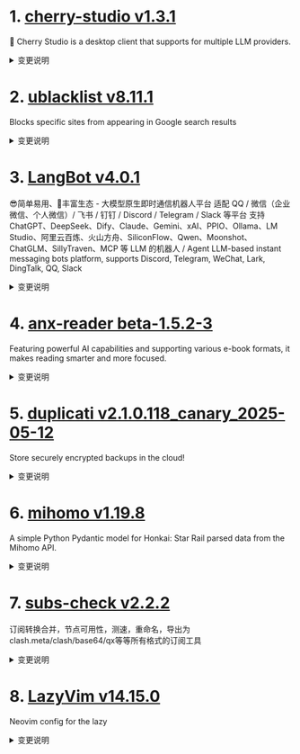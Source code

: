 
# 1. [cherry-studio v1.3.1](https://github.com/CherryHQ/cherry-studio/releases/tag/v1.3.1)  
🍒 Cherry Studio is a desktop client that supports for multiple LLM providers.
<details>
<summary>变更说明</summary>

## ⚠️ 仅供内部测试使用，普通用户请勿更新
## ⚠️ 更新务必备份数据，如果没有备份数据，升级后无法降级
#
### v1.3.x 测试版本讨论区：
#
## What's Changed
* fix: ensure modelId is case-insensitive in findTokenLimit function  
* docs: Improve the README for better readability  
* fix: copilot annotation bug  
* chore(workflows): update workflows for new repo structure  
* fix: multi-window entry html  
* feat(i18n): add page zoom settings in English, Japanese, and Russian …  
* feat: add undo functionality to agent prompt generation  
* revert: openai compatible type  
* fix: OpenAIResponseProvider summaryForSearch impl model wrong  
* feature: Hide disabled options for web search  
#
## New Contributors
*  made their first contribution in 

**Full Changelog**:   

</details>

# 2. [ublacklist v8.11.1](https://github.com/iorate/ublacklist/releases/tag/v8.11.1)  
Blocks specific sites from appearing in Google search results
<details>
<summary>变更说明</summary>

##  (2025-05-12)


### Bug Fixes

* **serpinfo:** reject invalid prop names 
* update website URLs. Ref  


### Performance Improvements

* **serpinfo:** improve performance 




---
This release is also available on:
- 
- ~~~~  

</details>

# 3. [LangBot v4.0.1](https://github.com/RockChinQ/LangBot/releases/tag/v4.0.1)  
😎简单易用、🧩丰富生态 - 大模型原生即时通信机器人平台 适配 QQ / 微信（企业微信、个人微信）/ 飞书 / 钉钉 / Discord / Telegram / Slack 等平台 支持 ChatGPT、DeepSeek、Dify、Claude、Gemini、xAI、PPIO、Ollama、LM Studio、阿里云百炼、火山方舟、SiliconFlow、Qwen、Moonshot、ChatGLM、SillyTraven、MCP 等 LLM 的机器人 / Agent LLM-based instant messaging bots platform, supports Discord, Telegram, WeChat, Lark, DingTalk, QQ, Slack
<details>
<summary>变更说明</summary>

这是一个对 4.0.0 的 bug 修复及细节优化版本。
#
# LangBot 4.0 🤩

在 4.0 中，我们对现有代码进行了大量重构，极大提高了易用性。

<img width="500px" src=" />
#
## 🥳 全新 WebUI

更改产品交互逻辑，将以往需要在配置文件内手动修改的内容改为 WebUI 操作，不再需要学习复杂的 JSON 语法。

- 模型配置：弃用元数据配置，可在界面上快速添加。
- 机器人管理：使用动态表单获取机器人配置信息。
- 流水线配置：整合复杂的配置字段，直观清晰编辑。
#
## ⛓️ 多流水线设计

现在支持添加多条流水线，机器人可以绑定上不同的流水线，自由适配不同应用场景。
#
## ⚙️ 插件配置可视化

现在插件可以，LangBot 会在前端渲染成表单供用户填写。

<img width="535" alt="image" src=" />
#

## 🛠️ 其他更改

- 更新插件加载逻辑，更好地组织插件信息
- 模型请求器、机器人适配器采用新的注册机制
- 移除部分已经不适合新版逻辑的命令
#
## ⬆ 更新方式

请  下载新版，以往的配置文件将自动迁移到新版数据库并备份到 `data/legacy` 目录下。


<hr/>
#
## What's Changed
* Add hover card to LLM model selector  
* Fix : Update bot's pipeline name when pipeline is renamed  
* feat: plugin reordering  
* fix: bugs in requesters  
* perf: no delay for model selector hover card  
* fix: windows path bug in importutil  
* Add User Card and Logout Button to Sidebar  
* fix: wrong status when creating a  WecomCS bot  
* chore: release v4.0.1  


**Full Changelog**:   

</details>

# 4. [anx-reader beta-1.5.2-3](https://github.com/Anxcye/anx-reader/releases/tag/beta-1.5.2-3)  
Featuring powerful AI capabilities and supporting various e-book formats, it makes reading smarter and more focused. 
<details>
<summary>变更说明</summary>

## 1.5.2
- Feat: iOS dark and tinted icons
- Feat: Custom reading background image
- Feat: Import any custom reading background
- Feat: Custom writing direction(Horizontal, Vertical)
- Fix: WebDAV sync may override cloud data
- Fix: TTS may stop when encountering some punctuation
- Fix: Background image stretched in scroll mode
- Fix: Hide scrollbar in scroll mode
- Fix: Vertical margin prompt is not clear in vertical mode
- Fix: Click position cannot be recognized in vertical mode
- Fix: WebDAV sync may override cloud data with special characters
- Fix: Reduce TTS reading interval time

- 新增：iOS 深色、着色图标
- 新增：设置阅读背景图片
- 新增：导入任意自定义阅读背景
- 新增：可以选择文字方向（横排、竖排）
- 修复：WebDAV 同步时可能会覆盖云端数据
- 修复：遇到部分标点时朗读停止
- 修复：滚动模式下，背景图片被拉伸
- 修复：在滚动模式下隐藏滚动条
- 修复：竖排模式下，边距调节提示不够明确
- 修复：竖排模式下，点击位置无法正确识别
- 修复：包含特殊字符的文件名无法通过 WebDAV 同步
- 修复：减小 TTS 朗读间隔时间  

</details>

# 5. [duplicati v2.1.0.118_canary_2025-05-12](https://github.com/duplicati/duplicati/releases/tag/v2.1.0.118_canary_2025-05-12)  
Store securely encrypted backups in the cloud!
<details>
<summary>变更说明</summary>

This release is a canary release intended to be used for testing.
#
# Major changes in this version
This version has a number of minor fixes and a major rewrite of the the "repair" command.
The logic for the "repair" command is that it should be possible to recover loss of `.dblock` files, if the data is still present locally.
This logic has been fixed in multiple ways and now also supports recovering data, even if no individual `.dblock` volumes can be fully recovered.
In this case, the repair will recreate as much data as possible in new `.dblock` files, and configure it so as many files as possible are available.

The `purge-broken-files` can be used after repair has failed to recover eveything, and will only purge the files that were lost.
The `purge-broken-files` command has also been updated to support using incorrect metadata, such that files are not purged if they are only missing metadata.

There are again numerous fixes to ngclient, including some faster browsing of restore contents, and better remote validation of folder contents.
The UI now supports a number of different languages.
#
## Database version upgrade to v16
The local database is again upgraded with two index changes for correctness and performance.
The bundled `Duplicati.CommandLine.DatabaseTool.exe` / `duplicati-database-tool` can downgrade databases.
Since the change is only index addition, there is no data loss on downgrades.
#

## Detailed list of changes:
- Support `CACHEDIR.TAG` as a default exclude file marker
- Improved `list-broken-files` to more accurately show contents, thanks 
- Added new faster API for listing restores (only used in ngclient)
- Added new API for testing to check for existing files (only used in ngclient)
- Updated translations, thanks to all the translators
- Fixed pCloud OAuth url in CLI
- Improved logic for combining Regex filters, thanks 
- Improved error parsing for `box.com` backend
- Simplified log closing to avoid cases where the log file is kept open
- Prevent database actions when delete is invoked with no versions to delete
- Updated throttle library to force more smooth output
- Tracking task metadata (start/stop time) for better log scoping
- Fixed AuthID not being reported as a password property
- Removed CloudFiles backend
- Fixed issue with throttle not working correctly on some backends
- Fixed an issue with rclone giving errors after each operation
- Fixed repair command to support repairs with partial data available
- Updated local DB schema to v16 (two new indexes)
- Fixed scheduling order when starting a backup
- Fixed case where warnings were emitted if the local data contains duplicates during repair, thanks  and 
- Updated iDrivee2 to use HttpClient
- Updated TahoeLAFS to use HttpClient
- Removed long-standing `FIXMEGlobal` class
- Fixed issue with `server-util` timing out after 15 min, if using the `--wait` option
#
## Ngclient changes:
- Fixed "Export as commandline"
- Prevent GUI commandline from sending empty arguments
- Fixed some options were missing from the commandline view
- Added some confirmation dialogs
- Added indicator to show if backup is encrypted
- Improved notification state not always showing errors
- Fixed issue with multiple request fired on restore browsing
- Updated restore to use new faster API, if available
- Fixed issue with percent-encoded paths from configuration import
- Fixed issues with Test button not detecting SSL certificates or SSH key changes in all places
- Updated the Test button to check for existing files if the API is available
- Stop restore attempts early on known fatal errors (passphrase missing, empty folder, etc)
- Fixed an issue with advanced option lists not showing the correct labels
- Added a restore progress page
- Support multiple root folders on restore
- Test destination has a spinner while active
- Added spinners for long-running tasks from the start page
- Added TahoeLAFS UI
- Fixed the Live logs area
- Added multiple languages to the UI, thanks to all the translators
- Updated login page and loading indicator  

</details>

# 6. [mihomo v1.19.8](https://github.com/MetaCubeX/mihomo/releases/tag/v1.19.8)  
A simple Python Pydantic model for Honkai: Star Rail parsed data from the Mihomo API.
<details>
<summary>变更说明</summary>

## What's Changed
* For security reasons, the "path" parameter of `/configs` in the restful api has been restricted, and its directory also needs to be in **workdir** or `SAFE_PATHS`.
* Other incompatible updates are the same as v1.19.6:
> * For security reasons, all paths appearing in the configuration file will be limited to **workdir** (regardless of whether they are relative or absolute). If there is a specific need, please specify additional safe paths by setting the `SAFE_PATHS` environment variable while ensuring safety. The syntax of this environment variable is the same as the PATH environment variable parsing rules of this operating system (i.e., semicolon-separated under Windows and colon-separated under other systems)
> * In addition, support for specifying `routing-mark` and `interface-name` for `proxy-groups` has been removed. Please specify the relevant parameters in `proxies` directly.
* Note: The **workdir** mentioned above is specified by the `-d` parameter when the program is started or the `CLASH_HOME_DIR` environment variable. If neither of the above is specified, the default is:
  * on Unix systems, `$HOME/.config/mihomo`.
  * on Windows, `%USERPROFILE%/.config/mihomo`.

## BUG & Fix
* 6e35cf93 fix: truncated UDP response in system dns  

## Maintenance
* 21166408 chore: the updateConfigs api also adds a check for `SAFE_PATHS` 
* 23e2d3a1 chore: rebuild provider load 
* 266fb038 chore: update dependencies 
* 76e9607f chore: move start healthcheck.process from New to Initial in provider avoid panic cause by build-in proxy have not set to tunnel 

**Full Changelog**: 
  

</details>

# 7. [subs-check v2.2.2](https://github.com/beck-8/subs-check/releases/tag/v2.2.2)  
订阅转换合并，节点可用性，测速，重命名，导出为clash.meta/clash/base64/qx等等所有格式的订阅工具
<details>
<summary>变更说明</summary>

## Changelog
* 73fe38716a1c7967719fa81516e91ea8c8fcea33 fix: 临时注释ss mux，防止卡住

  

</details>

# 8. [LazyVim v14.15.0](https://github.com/LazyVim/LazyVim/releases/tag/v14.15.0)  
Neovim config for the lazy
<details>
<summary>变更说明</summary>

##  (2025-05-12)


### Features

* **chezmoi:** enhance fzf-lua chezmoi picker and add snacks.dasbhoard entry  
* **keymaps:** show lang when opening treesitter inspect 
* **octo:** add support for snacks picker  
* **snippets:** mini.snippets standalone and blink.resubscribe  


### Bug Fixes

* **blink:** make sure to use `LazyVim.config.icons.kinds`  
* **blink:** remove unnecessary `sources` from `cmdline`  
* **copilot-chat:** switch from deprecated picker integrations  
* **mason:** rename and pin to v1 
* **snacks.picker:** remove redundant leader-gc keymap. Closes    

</details>

